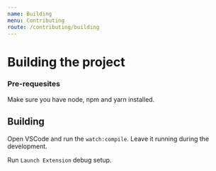 ```yaml
---
name: Building
menu: Contributing
route: /contributing/building
---
```


# Building the project

### Pre-requesites

Make sure you have node, npm and yarn installed.

## Building

Open VSCode and run the `watch:compile`. Leave it running during the development.

Run `Launch Extension` debug setup.
